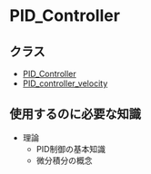 # PID_Controller

## クラス
- [PID_Controller](pid_controller/README.md)
- [PID_controller_velocity](pid_controller_velocity/README.md)  

## 使用するのに必要な知識
- 理論
  - PID制御の基本知識
  - 微分積分の概念

